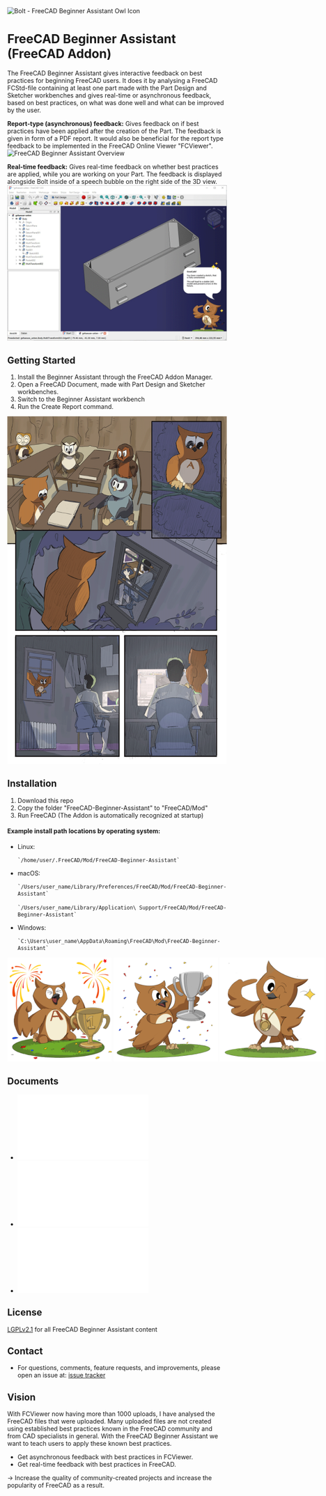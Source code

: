 <img src="bolt.jpg" alt="Bolt - FreeCAD Beginner Assistant Owl Icon" style="width:320px;"/>

# FreeCAD Beginner Assistant (FreeCAD Addon)


The FreeCAD Beginner Assistant gives interactive feedback on best practices for beginning FreeCAD users. It does it by analysing a FreeCAD FCStd-file containing at least one part made with the Part Design and Sketcher workbenches and gives real-time or asynchronous feedback, based on best practices, on what was done well and what can be improved by the user.

**Report-type (asynchronous) feedback:**
Gives feedback on if best practices have been applied after the creation of the Part. The feedback is given in form of a PDF report. It would also be beneficial for the report type feedback to be implemented in the FreeCAD Online Viewer "FCViewer".
![FreeCAD Beginner Assistant Overview](freecad-beginner-assistant-overview.png)


**Real-time feedback:**
Gives real-time feedback on whether best practices are applied, while you are working on your Part. The feedback is displayed alongside Bolt inside of a speech bubble on the right side of the 3D view.
![FreeCAD Beginner Assistant Real-Time Feedback](freecad-beginner-assistant-real-time-feedback.png)


## Getting Started
1. Install the Beginner Assistant through the FreeCAD Addon Manager.
2. Open a FreeCAD Document, made with Part Design and Sketcher workbenches.
3. Switch to the Beginner Assistant workbench
4. Run the Create Report command.

![FreeCAD Beginner Assistant Story Comic](freecad-beginner-assistant-bolt-comic.png)

## Installation
1. Download this repo
2. Copy the folder "FreeCAD-Beginner-Assistant" to "FreeCAD/Mod"
3. Run FreeCAD (The Addon is automatically recognized at startup)

#### Example install path locations by operating system:

* Linux:

      `/home/user/.FreeCAD/Mod/FreeCAD-Beginner-Assistant`


* macOS:

      `/Users/user_name/Library/Preferences/FreeCAD/Mod/FreeCAD-Beginner-Assistant`

      `/Users/user_name/Library/Application\ Support/FreeCAD/Mod/FreeCAD-Beginner-Assistant`


* Windows:

      `C:\Users\user_name\AppData\Roaming\FreeCAD\Mod\FreeCAD-Beginner-Assistant`


<span style="white-space: nowrap;">
<img src="bolt-happy-4.png" alt="Bolt happy level 4 mood" style="width:240px;"/>
<img src="bolt-happy-3.png" alt="Bolt happy level 3 mood" style="width:240px;"/>
<img src="bolt-happy-2.png" alt="Bolt happy level 2 mood" style="width:240px;"/>
<img src="bolt-happy-1.png" alt="Bolt happy level 1 mood" style="width:240px;"/>
<img src="bolt-neutral.png" alt="Bolt neutral mood" style="width:240px;"/>
<img src="bolt-sad.png" alt="Bolt sad mood" style="width:240px;"/>
</span>


## Documents
* ![The Psychology of Bolt - Part 1](the-psychology-of-bolt-freecad.pdf)
* ![The Psychology of Bolt - Part 2](the-psychology-of-bolt-freecad-2.pdf)
* ![The Tale of Bolt](The-Tale-of-Bolt-3.pdf)


## License
[LGPLv2.1](https://github.com/alekssadowski95/FreeCAD-Beginner-Assistant/blob/main/LICENSE) for all FreeCAD Beginner Assistant content

## Contact
* For questions, comments, feature requests, and improvements, please open an issue at: [issue tracker](https://github.com/alekssadowski95/FreeCAD-Beginner-Assistant/issues)

## Vision
With FCViewer now having more than 1000 uploads, I have analysed the FreeCAD files that were uploaded. Many uploaded files are not created using established best practices known in the FreeCAD community and from CAD specialists in general. With the FreeCAD Beginner Assistant we want to teach users to apply these known best practices. 
- Get asynchronous feedback with best practices in FCViewer.
- Get real-time feedback with best practices in FreeCAD.

-> Increase the quality of community-created projects and increase the popularity of FreeCAD as a result.
